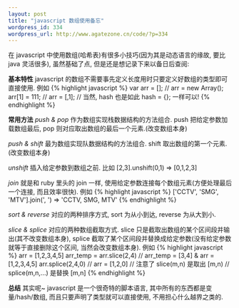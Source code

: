 ```yaml
--- 
layout: post
title: "javascript 数组使用备忘"
wordpress_id: 334
wordpress_url: http://www.agatezone.cn/code/?p=334
---
```

在 javascript 中使用数组(哈希表)有很多小技巧(因为其是动态语言的缘故, 要比 java 灵活很多), 虽然基础了点, 但是还是想记录下来以备日后查阅:

<b>基本特性</b>
javascript 的数组不需要事先定义长度用时只要定义好数组的类型即可直接使用. 例如
{% highlight javascript %}
var arr = []; // arr = new Array();
arr[1] = 111; // arr = [,1];
// 当然, hash 也是如此 hash = {}; 一样可以!
{% endhighlight %}

<b>常用方法</b>
<em>push & pop</em>
作为数组实现栈数据结构的方法组合. push 把给定参数加载数组最后, pop 则对应取出数组的最后一个元素.(改变数组本身)

<em>push & shift</em>
最为数组实现队数据结构的方法组合. shift 取出数组的第一个元素.(改变数组本身)

<em>unshift</em>
插入给定参数到数组之前. 比如 [2,3].unshift(0,1) => [0,1,2,3]

<em>join</em>
就是和 ruby 里头的 join 一样, 使用给定参数连接每个数组元素(方便处理最后一个连接, 而且效率很快). 例如
{% highlight javascript %}
['CCTV', 'SMG', 'MTV'].join(', ') => 'CCTV, SMG, MTV'
{% endhighlight %}

<em>sort & reverse</em>
对应的两种排序方式, sort 为从小到达, reverse 为从大到小.

<em>slice & splice</em>
对应的两种数组截取方式. slice 只是截取出数组的某个区间段并输出(其不改变数组本身), splice 截取了某个区间段并替换成给定参数(没有给定参数就等于直接删除这个区间, 当然会改变数组本身). 例如
{% highlight javascript %}
arr      = [1,2,3,4,5]
arr_temp = arr.slice(2,4) // arr_temp = [3,4] & arr = [1,2,3,4,5]
arr.splice(2,4,0) // arr = [1,2,0]
// 注意了 slice(m,n) 是取出 [m,n)
// splice(m,n,...) 是替换 [m,n]
{% endhighlight %}

<b>总结</b>
其实呢~ javascript 是一个很奇特的脚本语言, 其中所有的东西都是变量/hash/数组, 而且只要声明了类型就可以直接使用, 不用担心什么越界之类的.
